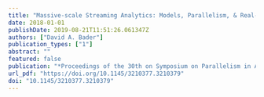 ```yaml
---
title: "Massive-scale Streaming Analytics: Models, Parallelism, & Real-world Applications"
date: 2018-01-01
publishDate: 2019-08-21T11:51:26.061347Z
authors: ["David A. Bader"]
publication_types: ["1"]
abstract: ""
featured: false
publication: "*Proceedings of the 30th on Symposium on Parallelism in Algorithms and Architectures, SPAA 2018, Vienna, Austria, July 16-18, 2018*"
url_pdf: "https://doi.org/10.1145/3210377.3210379"
doi: "10.1145/3210377.3210379"
---
```


